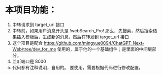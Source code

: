 
# 本项目功能：
    
1.  中转请求到  target_url 接口
2.  中转前，如果用户消息开头是 !webSearch_Pro! 那么，先搜索，然后搜索结果插入模板后，生成新的消息，然后在转发到 target_url 接口
3.   这个项目是配合  https://github.com/mingyue0094/ChatGPT-Next-Web/tree/dev_for_me 使用的，属于他的一个基础组件；是里面的中间层部分。
4.   监听端口是 8000
5.   代码都有注释说明，自用的。 要使用，需要根据代码进行修改配置。
    
